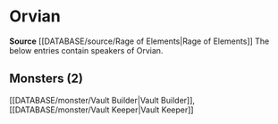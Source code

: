 ﻿---
id: '120'
name: Orvian
rarity: Rare
rus_type_level: null
source: '[[DATABASE/source/Rage of Elements|Rage of Elements]]'
trait:
- '[[DATABASE/trait/Rare|Rare]]'
type: Language

---
# Orvian

**Source** [[DATABASE/source/Rage of Elements|Rage of Elements]]
The below entries contain speakers of Orvian.

## Monsters (2)

[[DATABASE/monster/Vault Builder|Vault Builder]], [[DATABASE/monster/Vault Keeper|Vault Keeper]]